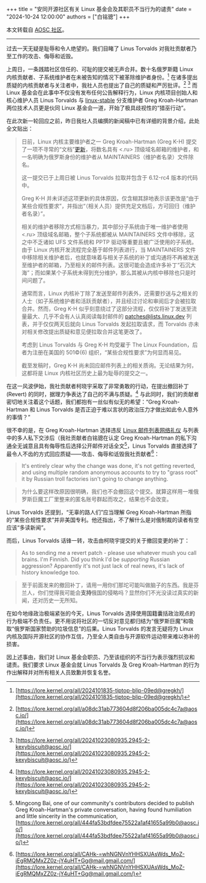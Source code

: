 +++
title = "安同开源社区有关 Linux 基金会及其职员不当行为的谴责"
date = "2024-10-24 12:00:00"
authors = ["白铭骢"]
+++

本文转载自 [AOSC 社区](https://aosc.io/news/detail/2024-10-24-condemnation-of-the-linux-foundation-and-its-employees.zh-cn.md)。

<!-- more -->

------

过去一天无疑是耻辱和令人绝望的。我们目睹了 Linus Torvalds 对我社贡献者乃至工作的攻击、侮辱和诋毁。

上周日，一条践踏社区信任的、可耻的提交被无声合并。数十名俄罗斯籍 Linux 内核贡献者、子系统维护者在未被告知的情况下被革除维护者身份。[^1] 在诸多提出质疑的内核贡献者与关注者中，我社人员也提出了自己的质疑和严厉批评。[^2] [^3] 而 Linux 基金会在此事中不仅没有发布任何公告解释行为，Linux 内核项目创始人和核心维护人员 Linus Torvalds 与 [linux-stable](https://git.kernel.org/pub/scm/linux/kernel/git/stable/linux.git) 分支维护者 Greg Kroah-Hartman 两位技术人员更是伙同 Linux 基金会一道，开始了极具歧视性的“猎巫行动”。

在此次新一轮回应之前，昨日我社人员编撰的新闻稿中已有详细的背景介绍，此处全文贴出：

> 日前，Linux 内核主要维护者之一 Greg Kroah-Hartman (Greg K-H) 提交了一项不寻常的“文档”[更新](https://github.com/torvalds/linux/commit/6e90b675cf942e50c70e8394dfb5862975c3b3b2)，将数名具有 <.ru> 顶级域名邮箱的维护者，和一名明确为俄罗斯身份的维护者从 MAINTAINERS（维护者名录）文件除名。
>
> 这一提交已于上周日被 Linus Torvalds 拉取并包含于 6.12-rc4 版本的代码中。
> 
> Greg K-H 并未详述这项更新的具体原因，仅含糊其辞地表示该更改是“由于某些合规性要求”，并指出“（相关人员）提供充足文档后，方可回归（维护者名录）”。
>
> 相关的维护者移除方式相当暴力，其中部分子系统由于唯一维护者使用 <.ru> 顶级域名邮箱，整个子系统都被从 MAINTAINERS 文件中移除，这之中不乏诸如 UFS 文件系统和 PPTP 驱动等重要且被广泛使用的子系统。由于 Linux 内核开发流程完全基于邮件列表进行，当 MAINTAINERS 文件中移除相关维护者后，也就意味着与相关子系统的补丁或沟通将不再被发送至维护者的邮箱，乃至相关的邮件列表。这很可能会造成许多补丁“石沉大海”；而如果某个子系统未得到充分维护，那么其被从内核中移除也只是时间问题了。
> 
> 通常而言，Linux 内核补丁除了发送至邮件列表外，还需要抄送与之相关的人士（如子系统维护者和活跃贡献者），并且经过讨论和审阅后才会被拉取合并。然而，Greg K-H 似乎刻意绕过了这部分流程，仅仅将补丁发送至流量最大、几乎不会有人认真阅读每封邮件的 [patches@lists.linux.dev](https://lore.kernel.org/linux-patches/?t=20241018113153) 列表，并于仅仅两天后就向 Linus Torvalds 发起拉取请求，而 Torvalds 亦未对相关修改提出质疑和意见便拉取合并这笔更改了。
>
> 考虑到 Linus Torvalds 与 Greg K-H 均受雇于 The Linux Foundation，后者为注册在美国的 501©(6) 组织，“某些合规性要求”为何显而易见。
>
> 截至发稿时，Greg K-H 尚未回应邮件列表上的相关质询。无论结果为何，这都将是 Linux 内核社区历史上最为耻辱的提交之一。

在这一风波伊始，我社贡献者柯晓宇采取了非常勇敢的行动，在提出撤回补丁 (Revert) 的同时，据理力争表达了自己的不满与质疑。[^4] 与此同时，我们的贡献者密切地关注着这个话题，我们都抱有一丝似有似无的希望：“Greg Kroah-Hartman 和 Linus Torvalds 是否正迫于难以言状的政治压力才做出如此令人意外的事情？”

很不幸的是，在 Greg Kroah-Hartman 选择违反 [Linux 邮件列表网络礼仪](https://people.kernel.org/tglx/notes-about-netiquette-qw89) 与列表中的多人私下交涉后（我社贡献者白铭骢在认定 Greg Kroah-Hartman 的私下沟通全无诚意且具有侮辱性后选择公开邮件对话全文[^5]，Linus Torvalds 直接选择了最令人不齿的方式回应质疑——攻击、侮辱和诋毁我社贡献者[^6]：

> It's entirely clear why the change was done, it's not getting reverted, and using multiple random anonymous accounts to try to "grass root" it by Russian troll factories isn't going to change anything.

> 为什么要这样改原因很明确，我们也不会撤回这个提交。就算这样用一堆俄罗斯巨魔工厂里整来的匿名账号群起而攻之，结果也不会改变。

Linus Torvalds 还提到，“无辜的路人们”应当理解 Greg Kroah-Hartman 所指的“某些合规性要求”并非美国专利。他还指出，不了解什么是对俄制裁的读者有空应该“多读新闻”。

而后，Linus Torvalds 话锋一转，攻击由柯晓宇提交的关于撤回变更的补丁：

> As to sending me a revert patch - please use whatever mush you call brains. I'm Finnish. Did you think I'd be *supporting* Russian aggression? Apparently it's not just lack of real news, it's lack of history knowledge too.

> 至于前面发来的撤回补丁，请用一用你们那坨可能叫做脑子的东西。我是芬兰人，你们觉得我可能会**支持**俄国的侵略吗？显然你们不光没读过真实的新闻，还对历史一无所知。

在如今地缘政治极端紧张的今天，Linus Torvalds 选择使用国籍囊括政治观点的行为极端不负责任。更不用说将社区的一切反对意见都归结为“俄罗斯巨魔”和吸取“俄罗斯国家赞助的垃圾信息”的后果。Linus Torvalds 的发言无疑将为 Linux 内核及国际开源社区的协作互信，乃至全人类自由与开源软件运动带来难以弥补的损害。

因上述事由，我们对 Linux 基金会职员、乃至该组织的不当行为表示强烈抗议和谴责。我们要求 Linux 基金会就 Linus Torvalds 及 Greg Kroah-Hartman 的行为作出解释并对所有相关人员致歉并恢复名誉。

[^1]: [https://lore.kernel.org/all/2024101835-tiptop-blip-09ed@gregkh/](https://lore.kernel.org/all/2024101835-tiptop-blip-09ed@gregkh/)
[^2]: [https://lore.kernel.org/all/a08dc31ab773604d8f206ba005dc4c7a@aosc.io/](https://lore.kernel.org/all/a08dc31ab773604d8f206ba005dc4c7a@aosc.io/)
[^3]: [https://lore.kernel.org/all/20241023080935.2945-2-kexybiscuit@aosc.io/](https://lore.kernel.org/all/20241023080935.2945-2-kexybiscuit@aosc.io/)
[^4]: [https://lore.kernel.org/all/20241023080935.2945-2-kexybiscuit@aosc.io/](https://lore.kernel.org/all/20241023080935.2945-2-kexybiscuit@aosc.io/)
[^5]: Mingcong Bai, one of our community's contributors decided to publish Greg Kroah-Hartman's private conversation, having found humiliation and little sincerity in the communication, [https://lore.kernel.org/all/444fa53bdfdee75522a1af41655a99b0@aosc.io/](https://lore.kernel.org/all/444fa53bdfdee75522a1af41655a99b0@aosc.io/)
[^6]: [https://lore.kernel.org/all/CAHk-=whNGNVnYHHSXUAsWds_MoZ-iEgRMQMxZZ0z-jY4uHT+Gg@mail.gmail.com/](https://lore.kernel.org/all/CAHk-=whNGNVnYHHSXUAsWds_MoZ-iEgRMQMxZZ0z-jY4uHT+Gg@mail.gmail.com/)
